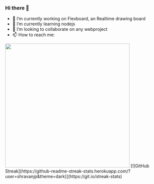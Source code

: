 ### Hi there 👋

- 🔭 I’m currently working on Flexboard, an Realtime drawing board
- 🌱 I’m currently learning nodejs
- 👯 I’m looking to collaborate on any webproject
- 📫 How to reach me: 

<img src="https://github-readme-stats.vercel.app/api?username=shravanjp&show_icons=true&theme=ADD_THEME_HERE" width="400">
[![GitHub Streak](https://github-readme-streak-stats.herokuapp.com/?user=shravanjp&theme=dark)](https://git.io/streak-stats)

<!--
**shravanjp/shravanjp** is a ✨ _special_ ✨ repository because its `README.md` (this file) appears on your GitHub profile.

Here are some ideas to get you started:

- 🔭 I’m currently working on ...
- 🌱 I’m currently learning ...
- 👯 I’m looking to collaborate on ...
- 🤔 I’m looking for help with ...
- 💬 Ask me about ...
- 📫 How to reach me: ...
- 😄 Pronouns: ...
- ⚡ Fun fact: ...
-->
